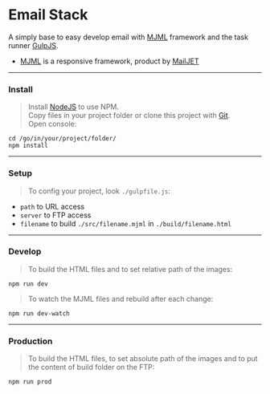 # Email Stack 

A simply base to easy develop email with [MJML](https://mjml.io/) framework and the task runner [GulpJS](https://gulpjs.com/).

- [MJML](https://mjml.io/) is a responsive framework, product by [MailJET](https://fr.mailjet.com/)

----

### Install

> Install [NodeJS](https://nodejs.org/) to use NPM.  
Copy files in your project folder or clone this project with [Git](https://git-scm.com/).  
Open console:

	cd /go/in/your/project/folder/
    npm install

----

### Setup

> To config your project, look `./gulpfile.js`:  
- `path` to URL access  
- `server` to FTP access  
- `filename` to build `./src/filename.mjml` in `./build/filename.html`

----

### Develop

> To build the HTML files and to set relative path of the images: 

    npm run dev

> To watch the MJML files and rebuild after each change: 

    npm run dev-watch

----

### Production

> To build the HTML files, to set absolute path of the images and to put the content of build folder on the FTP: 

    npm run prod